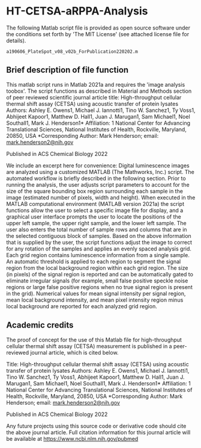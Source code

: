 # HT-CETSA-aRPPA-Analysis

The following Matlab script file is provided as open source software under the conditions set forth by 'The MIT License' (see attached license file for details).

```
a190606_PlateSpot_v08_v02b_ForPublication220202.m
```

## Brief description of file function
This matlab script runs in Matlab 2021a and requires the 'image analysis toobox'. The script functions as described in Material and Methods section of peer reviewed scientific journal article title: 
High-throughput cellular thermal shift assay (CETSA) using acoustic transfer of protein lysates
Authors:
Ashley E. Owens1, Michael J. Iannotti1, Tino W. Sanchez1, Ty Voss1, Abhijeet Kapoor1, Matthew D. Hall1, Juan J. Marugan1, Sam Michael1, Noel Southall1, Mark J. Henderson1* 
Affiliation:
1 National Center for Advancing Translational Sciences, National Institutes of Health, Rockville, Maryland, 20850, USA
*Corresponding Author:  Mark Henderson; email: mark.henderson2@nih.gov

Published in ACS Chemical Biology 2022

We include an excerpt here for convenience:
Digital luminescence images are analyzed using a customized MATLAB (The Mathworks, Inc.) script. The automated workflow is briefly described in the following section. Prior to running the analysis, the user adjusts script parameters to account for the size of the square bounding box region surrounding each sample in the image (estimated number of pixels, width and height). When executed in the MATLAB computational environment (MATLAB version 2021a) the script functions allow the user to select a specific image file for display, and a graphical user interface prompts the user to locate the positions of the upper left sample, the upper right sample, and the lower left sample. The user also enters the total number of sample rows and columns that are in the selected contiguous block of samples. Based on the above information that is supplied by the user, the script functions adjust the image to correct for any rotation of the samples and applies an evenly spaced analysis grid. Each grid region contains luminescence information from a single sample. An automatic threshold is applied to each region to segment the signal region from the local background region within each grid region. The size (in pixels) of the signal region is reported and can be automatically gated to eliminate irregular signals (for example, small false positive speckle noise regions or large false positive regions when no true signal region is present in the grid). Numerical values for mean signal intensity per signal region, mean local background intensity, and mean pixel intensity region minus local background are reported for each analyzed grid region.

## Academic credits

The proof of concept for the use of this Matlab file for high-throughput cellular thermal shift assay (CETSA) measurement is published in a peer-reviewed journal article, which is cited below.

Title:
High-throughput cellular thermal shift assay (CETSA) using acoustic transfer of protein lysates
Authors:
Ashley E. Owens1, Michael J. Iannotti1, Tino W. Sanchez1, Ty Voss1, Abhijeet Kapoor1, Matthew D. Hall1, Juan J. Marugan1, Sam Michael1, Noel Southall1, Mark J. Henderson1* 
Affiliation:
1 National Center for Advancing Translational Sciences, National Institutes of Health, Rockville, Maryland, 20850, USA
*Corresponding Author:  Mark Henderson; email: mark.henderson2@nih.gov

Published in ACS Chemical Biology 2022

Any future projects using this source code or derivative code should cite the above journal article. Full citation information for this journal article will be available at https://www.ncbi.nlm.nih.gov/pubmed
